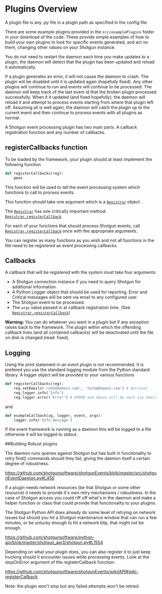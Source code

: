 # Plugins Overview

A plugin file is any *.py* file in a plugin path as specified in the config file.

There are some example plugins provided in the `src/examplePlugins` folder in your
download of the code. These provide simple examples of how to build your own plugins
to look for specific events generated, and act on them, changing other values on your
Shotgun instance.

You do not need to restart the daemon each time you make updates to a plugin, the
daemon will detect that the plugin has been updated and reload it automatically. 

If a plugin generates an error, it will not cause the daemon to crash. The plugin 
will be disabled until it is updated again (hopefully fixed). Any other plugins
will continue to run and events will continue to be processed. The daemon will
keep track of the last event id that the broken plugin processed successfully.
When it it updated (and fixed hopefully), the daemon will reload it and attempt
to process events starting from where that plugin left off. Assuming all is well
again, the daemon will catch the plugin up to the current event and then continue
to process events with all plugins as normal.
  
A Shotgun event processing plugin has two main parts. A callback registration
function and any number of callbacks.

<a id="registerCallbacks_function"></a>
## registerCallbacks function

To be loaded by the framework, your plugin should at least implement the
following function

```python
def registerCallbacks(reg):
    pass
```

This function will be used to tell the event processing system which functions
to call to process events.

This function should take one argument which is a [`Registrar`](API#wiki-Registrar) object.

The [`Registrar`](API#wiki-Registrar) has one critically important method:
[`Registrar.registerCallback`](API#wiki-registerCallback).

For each of your functions that should process Shotgun events, call
[`Registrar.registerCallback`](API#wiki-registerCallback) once with the appropriate arguments.

You can register as many functions as you wish and not all functions in the file
need to be registered as event processing callbacks.

<a id="Callbacks"></a>
## Callbacks

A callback that will be registered with the system must take four arguments:

- A Shotgun connection instance if you need to query Shotgun for additional
  information.
- A Python Logger object that should be used for reporting. Error and Critical
  messages will be sent via email to any configured user.
- The Shotgun event to be processed.
- The `args` value passed in at callback registration time. (See [`Registrar.registerCallback`](API#wiki-registerCallback))

**Warning:** You can do whatever you want in a plugin but if any exception raises back to the framework. The plugin within which the offending callback lives (and all contained callbacks) will be deactivated until the file on disk is changed (read: fixed).

<a id="Logging"></a>
## Logging

Using the print statement in an event plugin is not recommended. It is prefered
you use the standard logging module from the Python standard library. A logger
object will be provided to your various functions

```python
def registerCallbacks(reg):
    reg.setEmails('root@domain.com', 'tech@domain.com') # Optional
    reg.logger.info('Info')
    reg.logger.error('Error') # ERROR and above will be sent via email in default config
```

and

```python
def exampleCallback(sg, logger, event, args):
    logger.info('Info message')
```

If the event framework is running as a daemon this will be logged to a file
otherwise it will be logged to stdout.

<a id="Robust"></a>
##Building Robust plugins

The daemon runs queries against Shotgun but has built in functionality to retry find() commands should they fail, giving the daemon itself a certain degree of robustness.

https://github.com/shotgunsoftware/shotgunEvents/blob/master/src/shotgunEventDaemon.py#L456

If a plugin needs network resources (be that Shotgun or some other resource) it needs to provide it's own retry mechanisms / robustness. In the case of Shotgun access you could riff off what's in the daemon and make a helper function or class that could provide that functionality to your plugins.

The Shotgun Python API does already do some level of retrying on network issues but should you hit a Shotgun maintenance window that can run a few minutes, or be unlucky enough to hit a network blip, that might not be enough.

https://github.com/shotgunsoftware/python-api/blob/master/shotgun_api3/shotgun.py#L1554

Depending on what your plugin does, you can also register it to just keep trucking should it encounter issues while processing events. Look at the stopOnError argument of the registerCallback function:

https://github.com/shotgunsoftware/shotgunEvents/wiki/API#wiki-registerCallback

Note: the plugin won't stop but any failed attempts won't be retried.